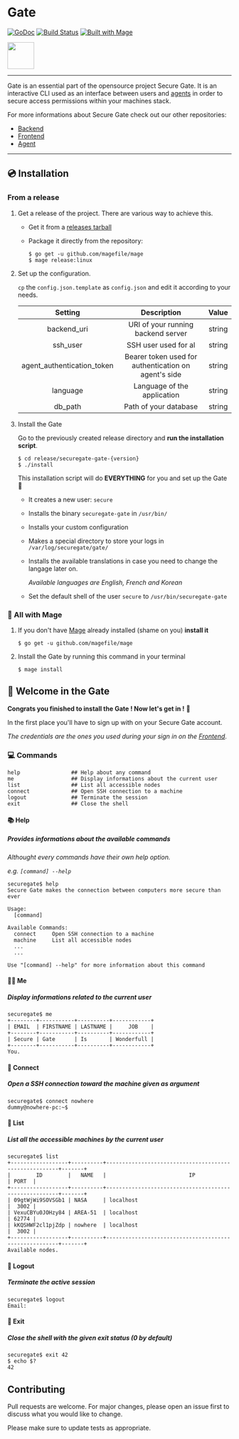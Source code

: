 # Gate

[![GoDoc](https://godoc.org/github.com/gusmin/gate/pkg?status.svg)](https://godoc.org/github.com/gusmin/gate/pkg)
[![Build Status](https://travis-ci.com/gusmin/gate.svg?token=6WEq9jpFesV2iXzoQsy4&branch=master)](https://travis-ci.com/gusmin/gate)
[![Built with Mage](https://magefile.org/badge.svg)](https://magefile.org)

<img src="https://media.discordapp.net/attachments/433311912281767978/626863798610821130/logo_400dpi.png?width=764&height=884" width=60>

***

Gate is an essential part of the opensource project Secure Gate.
It is an interactive CLI used as an interface between users and [agents](https://github.com/atrahy/agent) in order to secure access permissions within your machines stack.

For more informations about Secure Gate check out our other repositories:

- [Backend](https://github.com/atrahy/backend)
- [Frontend](https://github.com/atrahy/frontend)
- [Agent](https://github.com/atrahy/agent)

***

## :cd: Installation

### From a release

1. Get a release of the project. There are various way to achieve this.

    - Get it from a [releases tarball](https://github.com/gusmin/gate/releases)
    - Package it directly from the repository:

        ```Shell
        $ go get -u github.com/magefile/mage
        $ mage release:linux
        ```

2. Set up the configuration.
  
    `cp` the `config.json.template` as `config.json` and edit it according to your needs.

    |           Setting          |                      Description                     |  Value |
    |:--------------------------:|:----------------------------------------------------:|:------:|
    |         backend_uri        |          URI of your running backend server          | string |
    |          ssh_user          |                 SSH user used for al                 | string |
    | agent_authentication_token | Bearer token used for authentication on agent's side | string |
    |          language          |              Language of the application             | string |
    |        db_path       |             Path of your database            | string |

3. Install the Gate

    Go to the previously created release directory and **run the installation script**.

    ```Shell
    $ cd release/securegate-gate-{version}
    $ ./install
    ```

    This installation script will do **EVERYTHING** for you and set up the Gate :rainbow:

    - It creates a new user: `secure`
    - Installs the binary `securegate-gate` in `/usr/bin/`
    - Installs your custom configuration
    - Makes a special directory to store your logs in `/var/log/securegate/gate/`
    - Installs the available translations in case you need to change the langage later on.

        *Available languages are English, French and Korean*
    - Set the default shell of the user `secure` to `/usr/bin/securegate-gate`

### :crystal_ball: All with Mage

1. If you don't have [Mage](https://magefile.org) already installed (shame on you) **install it**

    ```Shell
    $ go get -u github.com/magefile/mage
    ```

2. Install the Gate by running this command in your terminal

    ```
    $ mage install
    ```

## :milky_way: Welcome in the Gate

**Congrats you finished to install the Gate ! Now let's get in !** :tada:

In the first place you'll have to sign up with on your Secure Gate account.

*The credentials are the ones you used during your sign in on the [Frontend](https://github.com/atrahy/frontend)*.

### :computer: Commands

```console
help                ## Help about any command
me                  ## Display informations about the current user
list                ## List all accessible nodes
connect             ## Open SSH connection to a machine
logout              ## Terminate the session
exit                ## Close the shell
```

#### :books: Help

##### Provides informations about the available commands

*Althought every commands have their own help option.*

*e.g. `[command] --help`*

```
securegate$ help
Secure Gate makes the connection between computers more secure than ever

Usage:
  [command]

Available Commands:
  connect     Open SSH connection to a machine
  machine     List all accessible nodes
  ...
  ...

Use "[command] --help" for more information about this command
```

#### :ok_woman: Me

##### Display informations related to the current user

```
securegate$ me
+--------+-----------+----------+------------+
| EMAIL  | FIRSTNAME | LASTNAME |     JOB    |
+--------+-----------+----------+------------+
| Secure | Gate      | Is       | Wonderfull |
+--------+-----------+----------+------------+
You.
```

#### :electric_plug: Connect

##### Open a SSH connection toward the machine given as argument

```Shell
securegate$ connect nowhere
dummy@nowhere-pc:~$
```

#### :scroll: List

##### List all the accessible machines by the current user

```
securegate$ list
+------------------+----------+-------------------------------------------------------+-------+
|        ID        |   NAME   |                          IP                           | PORT  |
+------------------+----------+-------------------------------------------------------+-------+
| 09gtWjWi9SOVSGb1 | NASA     | localhost                                             |  3002 |
| VexuCBYu0JOHzy84 | AREA-51  | localhost                                             | 62774 |
| kKQSHWF2cl1pjZdp | nowhere  | localhost                                             |  3002 |
+------------------+----------+-------------------------------------------------------+-------+
Available nodes.
```

#### :walking: Logout

##### Terminate the active session

```
securegate$ logout
Email:
```

#### :running: Exit

##### Close the shell with the given exit status (0 by default)

```shell
securegate$ exit 42
$ echo $?
42
```

## Contributing

Pull requests are welcome. For major changes, please open an issue first to discuss what you would like to change.

Please make sure to update tests as appropriate.
